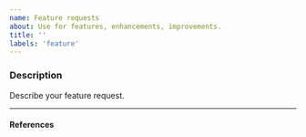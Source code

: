 ```yaml
---
name: Feature requests
about: Use for features, enhancements, improvements.
title: ''
labels: 'feature'
---
```


### Description
Describe your feature request.

---

#### References
